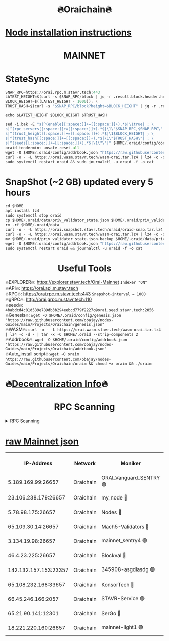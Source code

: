 <h1 align="center"> 🔥Oraichain🔥</h1>

[Node installation instructions](https://github.com/obajay/nodes-Guides/tree/main/Projects/Oraichain)
=
<h1 align="center"> MAINNET</h1>

# StateSync
```python
SNAP_RPC=https://orai.rpc.m.stavr.tech:443
LATEST_HEIGHT=$(curl -s $SNAP_RPC/block | jq -r .result.block.header.height); \
BLOCK_HEIGHT=$((LATEST_HEIGHT - 1000)); \
TRUST_HASH=$(curl -s "$SNAP_RPC/block?height=$BLOCK_HEIGHT" | jq -r .result.block_id.hash)

echo $LATEST_HEIGHT $BLOCK_HEIGHT $TRUST_HASH

sed -i.bak -E "s|^(enable[[:space:]]+=[[:space:]]+).*$|\1true| ; \
s|^(rpc_servers[[:space:]]+=[[:space:]]+).*$|\1\"$SNAP_RPC,$SNAP_RPC\"| ; \
s|^(trust_height[[:space:]]+=[[:space:]]+).*$|\1$BLOCK_HEIGHT| ; \
s|^(trust_hash[[:space:]]+=[[:space:]]+).*$|\1\"$TRUST_HASH\"| ; \
s|^(seeds[[:space:]]+=[[:space:]]+).*$|\1\"\"|" $HOME/.oraid/config/config.toml
oraid tendermint unsafe-reset-all
wget -O $HOME/.oraid/config/addrbook.json "https://raw.githubusercontent.com/obajay/nodes-Guides/main/Projects/Oraichain/addrbook.json"
curl -o - -L https://orai.wasm.stavr.tech/wasm-orai.tar.lz4 | lz4 -c -d - | tar -x -C $HOME/.oraid --strip-components 2
sudo systemctl restart oraid && sudo journalctl -u oraid -f -o cat
```
# SnapShot (~2 GB) updated every 5 hours
```python
cd $HOME
apt install lz4
sudo systemctl stop oraid
cp $HOME/.oraid/data/priv_validator_state.json $HOME/.oraid/priv_validator_state.json.backup
rm -rf $HOME/.oraid/data
curl -o - -L https://orai.snapshot.stavr.tech/oraid/oraid-snap.tar.lz4 | lz4 -c -d - | tar -x -C $HOME/.oraid --strip-components 2
curl -o - -L https://orai.wasm.stavr.tech/wasm-orai.tar.lz4 | lz4 -c -d - | tar -x -C $HOME/.oraid --strip-components 2
mv $HOME/.oraid/priv_validator_state.json.backup $HOME/.oraid/data/priv_validator_state.json
wget -O $HOME/.oraid/config/addrbook.json "https://raw.githubusercontent.com/obajay/nodes-Guides/main/Projects/Oraichain/addrbook.json"
sudo systemctl restart oraid && journalctl -u oraid -f -o cat
```

 <h1 align="center"> Useful Tools</h1>

🔥EXPLORER🔥:     https://explorer.stavr.tech/Orai-Mainnet        `Indexer "ON"` \
🔥API🔥:          https://orai.api.m.stavr.tech \
🔥RPC🔥:          https://orai.rpc.m.stavr.tech:443              `Snapshot-interval = 1000` \
🔥gRPC🔥:         http://orai.grpc.m.stavr.tech:110 \
🔥seed🔥:      `4babdcd4c81d589e789db3b294eebcd779f2227c@orai.seed.stavr.tech:2056` \
🔥Genesis🔥:   `wget -O $HOME/.oraid/config/genesis.json "https://raw.githubusercontent.com/obajay/nodes-Guides/main/Projects/Oraichain/genesis.json"` \
🔥WASM🔥:      `curl -o - -L https://orai.wasm.stavr.tech/wasm-orai.tar.lz4 | lz4 -c -d - | tar -x -C $HOME/.oraid --strip-components 2` \
🔥Addrbook🔥:  `wget -O $HOME/.oraid/config/addrbook.json "https://raw.githubusercontent.com/obajay/nodes-Guides/main/Projects/Oraichain/addrbook.json"` \
🔥Auto_install script🔥:`wget -O oraim https://raw.githubusercontent.com/obajay/nodes-Guides/main/Projects/Oraichain/oraim && chmod +x oraim && ./oraim`

🔥[Decentralization Info](https://github.com/obajay/StateSync-snapshots/tree/main/Projects/Oraichain/Decentralization)🔥
=
<h1 align="center"> RPC Scanning</h1>

<details>
<summary>RPC Scanning</summary>

<h2 align="center"> We scan nodes in real time every 4 hours. And we provide the final result of RPC endpoints.
We cannot influence the operation of these nodes in any way. </h2>


```python
If Voting Power is higher than 0 --> then the Node is a validator of the network and may be subject to attack and be a potential threat to the chain.
```
```python
We marked such validators with a red symbol
```

</details>

[raw Mainnet json](https://rpc-check.oraim.stavr.tech/oraim/rpc-oraim-result.json)
=


<table><tr><th>IP-Address</th><th>Network</th><th>Moniker</th><th>Latest Block Height</th><th>Earliest Block Height</th><th>Catching Up</th><th>Tx Index</th><th>Voting Power</th><th>Scan Time</th></tr><tr><td>5.189.169.99:26657</td><td>Oraichain</td><td>ORAI_Vanguard_SENTRY 🟢</td><td>15741183</td><td>0</td><td>False</td><td>on</td><td>0</td><td>2024-02-12T19:50:14.631600137UTC</td></tr><tr><td>23.106.238.179:26657</td><td>Oraichain</td><td>my_node 🔴</td><td>15741186</td><td>0</td><td>False</td><td>on</td><td>221461</td><td>2024-02-12T19:50:27.289777998UTC</td></tr><tr><td>5.78.98.175:26657</td><td>Oraichain</td><td>Nodes 🔴</td><td>15741187</td><td>0</td><td>False</td><td>off</td><td>164869</td><td>2024-02-12T19:50:35.363156541UTC</td></tr><tr><td>65.109.30.14:26657</td><td>Oraichain</td><td>Mach5-Validators 🔴</td><td>15741191</td><td>0</td><td>False</td><td>off</td><td>212</td><td>2024-02-12T19:50:56.016063654UTC</td></tr><tr><td>3.134.19.98:26657</td><td>Oraichain</td><td>mainnet_sentry4 🟢</td><td>15741186</td><td>1</td><td>False</td><td>on</td><td>0</td><td>2024-02-12T19:50:32.389946541UTC</td></tr><tr><td>46.4.23.225:26657</td><td>Oraichain</td><td>Blockval 🔴</td><td>15741191</td><td>10774049</td><td>False</td><td>off</td><td>281113</td><td>2024-02-12T19:50:58.314258646UTC</td></tr><tr><td>142.132.157.153:23357</td><td>Oraichain</td><td>345908-asgdlasdg 🟢</td><td>15741186</td><td>11956426</td><td>False</td><td>on</td><td>0</td><td>2024-02-12T19:50:31.705574754UTC</td></tr><tr><td>65.108.232.168:33657</td><td>Oraichain</td><td>KonsorTech 🔴</td><td>15741183</td><td>14344801</td><td>False</td><td>off</td><td>50366</td><td>2024-02-12T19:50:10.164501217UTC</td></tr><tr><td>66.45.246.166:2057</td><td>Oraichain</td><td>STAVR-Service 🟢</td><td>15741190</td><td>15529201</td><td>False</td><td>on</td><td>0</td><td>2024-02-12T19:50:53.445798504UTC</td></tr><tr><td>65.21.90.141:12301</td><td>Oraichain</td><td>SerGo 🔴</td><td>15741189</td><td>15641189</td><td>False</td><td>off</td><td>1</td><td>2024-02-12T19:50:48.693061108UTC</td></tr><tr><td>18.221.220.160:26657</td><td>Oraichain</td><td>mainnet-light1 🟢</td><td>15741188</td><td>15643601</td><td>False</td><td>on</td><td>0</td><td>2024-02-12T19:50:40.093022368UTC</td></tr></table>

